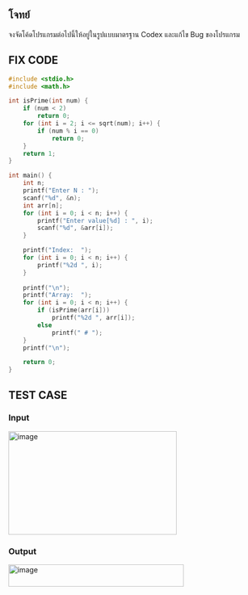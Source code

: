 ## โจทย์
จงจัดโค้ดโปรแกรมต่อไปนี้ให้อยู่ในรูปแบบมาตรฐาน Codex และแก้ไข Bug ของโปรแกรม

## FIX CODE
```c++
#include <stdio.h>
#include <math.h>

int isPrime(int num) {
    if (num < 2)
        return 0;
    for (int i = 2; i <= sqrt(num); i++) {
        if (num % i == 0)
            return 0;
    }
    return 1;
}

int main() {
    int n;
    printf("Enter N : ");
    scanf("%d", &n);
    int arr[n];
    for (int i = 0; i < n; i++) {
        printf("Enter value[%d] : ", i);
        scanf("%d", &arr[i]);
    }

    printf("Index:  ");
    for (int i = 0; i < n; i++) {
        printf("%2d ", i);
    }
    
    printf("\n");
    printf("Array:  ");
    for (int i = 0; i < n; i++) {
        if (isPrime(arr[i]))
            printf("%2d ", arr[i]);
        else
            printf(" # ");
    }
    printf("\n");

    return 0;
}

```

## TEST CASE
### Input
<img width="333" height="205" alt="image" src="https://github.com/user-attachments/assets/caa25fc7-305b-455a-8277-96fc0aef22d7" />

### Output
<img width="347" height="44" alt="image" src="https://github.com/user-attachments/assets/f4fd8cc6-2782-49cd-8b5f-80d897f0a664" />

